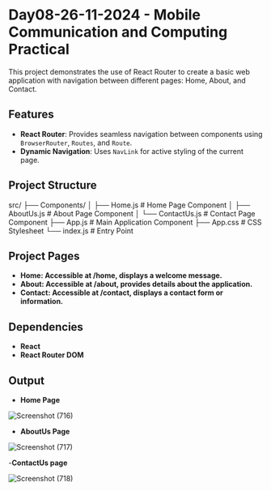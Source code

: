 # Day08-26-11-2024 - Mobile Communication and Computing Practical

This project demonstrates the use of React Router to create a basic web application with navigation between different pages: Home, About, and Contact.

## Features
- **React Router**: Provides seamless navigation between components using `BrowserRouter`, `Routes`, and `Route`.
- **Dynamic Navigation**: Uses `NavLink` for active styling of the current page.

## Project Structure
src/ ├── Components/ │ ├── Home.js # Home Page Component │ ├── AboutUs.js # About Page Component │ └── ContactUs.js # Contact Page Component ├── App.js # Main Application Component ├── App.css # CSS Stylesheet └── index.js # Entry Point

## Project Pages
- **Home: Accessible at /home, displays a welcome message.**
- **About: Accessible at /about, provides details about the application.**
- **Contact: Accessible at /contact, displays a contact form or information.**

## Dependencies
- **React**
- **React Router DOM**

## Output

- **Home Page**
  
![Screenshot (716)](https://github.com/user-attachments/assets/e41b9ca7-170d-4f4b-8ea3-f49920b3707b)

- **AboutUs Page**
  
![Screenshot (717)](https://github.com/user-attachments/assets/6f2b27a2-d6a1-4b18-92e0-4291ac12a4e7)

-**ContactUs page**

![Screenshot (718)](https://github.com/user-attachments/assets/69511bb1-3669-462b-baea-9808ee2270a3)





